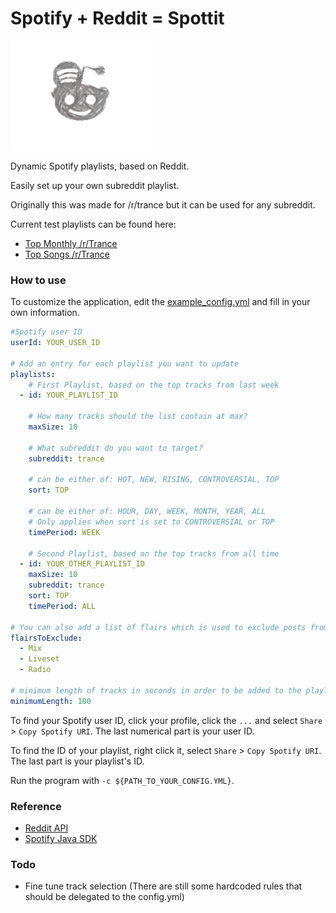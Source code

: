 # Spotify + Reddit = Spottit
![Spottit Logo](/spottit-logo-drawn-cropped.png?raw=true "Spottit Logo")

Dynamic Spotify playlists, based on Reddit.
  
Easily set up your own subreddit playlist. 

Originally this was made for /r/trance but it can be used for any subreddit. 

Current test playlists can be found here: 
* [Top Monthly /r/Trance](https://open.spotify.com/user/8j1md7p5ntsj62xu2yeapolfi/playlist/4nY3CWQHuROmtsVXsw4N10?si=geNzarxpQCy0M2SRN1BgQA)
* [Top Songs /r/Trance](https://open.spotify.com/user/8j1md7p5ntsj62xu2yeapolfi/playlist/67pOXwIa0C4n9ZMpQubc0s?si=NCAkwMniRae9rMohzVIVQg)


### How to use
To customize the application, edit the 
[example_config.yml](https://github.com/AndreasVolkmann/spotify-reddit/blob/master/example_config.yml)
 and fill in your own information.

```yaml
#Spotify user ID
userId: YOUR_USER_ID

# Add an entry for each playlist you want to update
playlists:
    # First Playlist, based on the top tracks from last week
  - id: YOUR_PLAYLIST_ID

    # How many tracks should the list contain at max?
    maxSize: 10

    # What subreddit do you want to target?
    subreddit: trance

    # can be either of: HOT, NEW, RISING, CONTROVERSIAL, TOP
    sort: TOP

    # can be either of: HOUR, DAY, WEEK, MONTH, YEAR, ALL
    # Only applies when sort is set to CONTROVERSIAL or TOP
    timePeriod: WEEK

    # Second Playlist, based on the top tracks from all time
  - id: YOUR_OTHER_PLAYLIST_ID
    maxSize: 10
    subreddit: trance
    sort: TOP
    timePeriod: ALL
    
# You can also add a list of flairs which is used to exclude posts from Reddit
flairsToExclude:
  - Mix
  - Liveset
  - Radio
  
# minimum length of tracks in seconds in order to be added to the playlists
minimumLength: 100
```

To find your Spotify user ID, click your profile, click the `...` and select `Share` > `Copy Spotify URI`.
The last numerical part is your user ID.

To find the ID of your playlist, right click it, select `Share` > `Copy Spotify URI`.
The last part is your playlist's ID.

Run the program with `-c ${PATH_TO_YOUR_CONFIG.YML}`.


### Reference
* [Reddit API](https://www.reddit.com/dev/api/)
* [Spotify Java SDK](https://github.com/thelinmichael/spotify-web-api-java)


### Todo
* Fine tune track selection (There are still some hardcoded rules that should be delegated to the config.yml)
